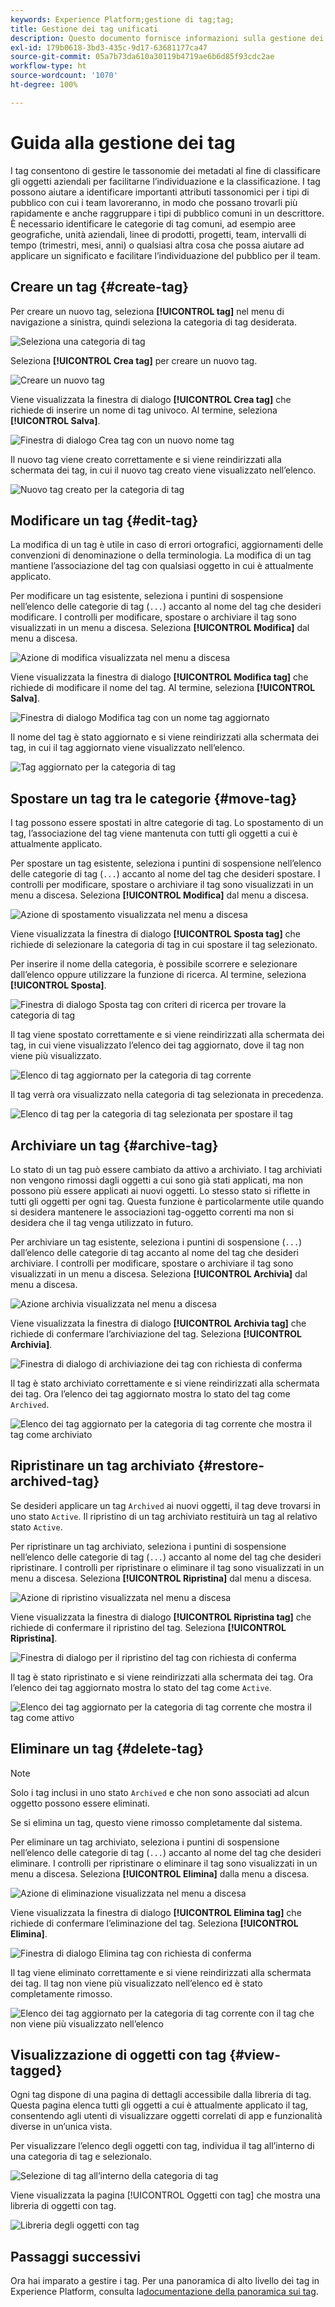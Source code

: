 ```yaml
---
keywords: Experience Platform;gestione di tag;tag;
title: Gestione dei tag unificati
description: Questo documento fornisce informazioni sulla gestione dei tag unificati in Adobe Experience Cloud
exl-id: 179b0618-3bd3-435c-9d17-63681177ca47
source-git-commit: 05a7b73da610a30119b4719ae6b6d85f93cdc2ae
workflow-type: ht
source-wordcount: '1070'
ht-degree: 100%

---
```


# Guida alla gestione dei tag

I tag consentono di gestire le tassonomie dei metadati al fine di classificare gli oggetti aziendali per facilitarne l’individuazione e la classificazione. I tag possono aiutare a identificare importanti attributi tassonomici per i tipi di pubblico con cui i team lavoreranno, in modo che possano trovarli più rapidamente e anche raggruppare i tipi di pubblico comuni in un descrittore. È necessario identificare le categorie di tag comuni, ad esempio aree geografiche, unità aziendali, linee di prodotti, progetti, team, intervalli di tempo (trimestri, mesi, anni) o qualsiasi altra cosa che possa aiutare ad applicare un significato e facilitare l’individuazione del pubblico per il team. 

## Creare un tag {#create-tag}

Per creare un nuovo tag, seleziona **[!UICONTROL tag]** nel menu di navigazione a sinistra, quindi seleziona la categoria di tag desiderata.

![Seleziona una categoria di tag](./images/tag-selection.png)

Seleziona **[!UICONTROL Crea tag]** per creare un nuovo tag.

![Creare un nuovo tag](./images/new-tag.png)

Viene visualizzata la finestra di dialogo **[!UICONTROL Crea tag]** che richiede di inserire un nome di tag univoco. Al termine, seleziona **[!UICONTROL Salva]**.

![Finestra di dialogo Crea tag con un nuovo nome tag](./images/create-tag-dialog.png)

Il nuovo tag viene creato correttamente e si viene reindirizzati alla schermata dei tag, in cui il nuovo tag creato viene visualizzato nell’elenco.

![Nuovo tag creato per la categoria di tag](./images/new-tag-listed.png)

## Modificare un tag {#edit-tag}

La modifica di un tag è utile in caso di errori ortografici, aggiornamenti delle convenzioni di denominazione o della terminologia. La modifica di un tag mantiene l’associazione del tag con qualsiasi oggetto in cui è attualmente applicato.

Per modificare un tag esistente, seleziona i puntini di sospensione nell’elenco delle categorie di tag (`...`) accanto al nome del tag che desideri modificare. I controlli per modificare, spostare o archiviare il tag sono visualizzati in un menu a discesa. Seleziona **[!UICONTROL Modifica]** dal menu a discesa.

![Azione di modifica visualizzata nel menu a discesa](./images/edit-action.png)

Viene visualizzata la finestra di dialogo **[!UICONTROL Modifica tag]** che richiede di modificare il nome del tag. Al termine, seleziona **[!UICONTROL Salva]**.

![Finestra di dialogo Modifica tag con un nome tag aggiornato](./images/edit-dialog.png)

Il nome del tag è stato aggiornato e si viene reindirizzati alla schermata dei tag, in cui il tag aggiornato viene visualizzato nell’elenco.

![Tag aggiornato per la categoria di tag](./images/updated-tag-listed.png)

## Spostare un tag tra le categorie {#move-tag}

I tag possono essere spostati in altre categorie di tag. Lo spostamento di un tag, l’associazione del tag viene mantenuta con tutti gli oggetti a cui è attualmente applicato.

Per spostare un tag esistente, seleziona i puntini di sospensione nell’elenco delle categorie di tag (`...`) accanto al nome del tag che desideri spostare. I controlli per modificare, spostare o archiviare il tag sono visualizzati in un menu a discesa. Seleziona **[!UICONTROL Modifica]** dal menu a discesa.

![Azione di spostamento visualizzata nel menu a discesa](./images/move-action.png)

Viene visualizzata la finestra di dialogo **[!UICONTROL Sposta tag]** che richiede di selezionare la categoria di tag in cui spostare il tag selezionato.

Per inserire il nome della categoria, è possibile scorrere e selezionare dall’elenco oppure utilizzare la funzione di ricerca. Al termine, seleziona **[!UICONTROL Sposta]**.

![Finestra di dialogo Sposta tag con criteri di ricerca per trovare la categoria di tag](./images/move-dialog.png)

Il tag viene spostato correttamente e si viene reindirizzati alla schermata dei tag, in cui viene visualizzato l’elenco dei tag aggiornato, dove il tag non viene più visualizzato.

![Elenco di tag aggiornato per la categoria di tag corrente](./images/current-tag-category.png)

Il tag verrà ora visualizzato nella categoria di tag selezionata in precedenza.

![Elenco di tag per la categoria di tag selezionata per spostare il tag](./images/moved-to-tag-category.png)

## Archiviare un tag {#archive-tag}

Lo stato di un tag può essere cambiato da attivo a archiviato. I tag archiviati non vengono rimossi dagli oggetti a cui sono già stati applicati, ma non possono più essere applicati ai nuovi oggetti. Lo stesso stato si riflette in tutti gli oggetti per ogni tag. Questa funzione è particolarmente utile quando si desidera mantenere le associazioni tag-oggetto correnti ma non si desidera che il tag venga utilizzato in futuro.

Per archiviare un tag esistente, seleziona i puntini di sospensione (`...`) dall’elenco delle categorie di tag accanto al nome del tag che desideri archiviare. I controlli per modificare, spostare o archiviare il tag sono visualizzati in un menu a discesa. Seleziona **[!UICONTROL Archivia]** dal menu a discesa.

![Azione archivia visualizzata nel menu a discesa](./images/archive-action.png)

Viene visualizzata la finestra di dialogo **[!UICONTROL Archivia tag]** che richiede di confermare l’archiviazione del tag. Seleziona **[!UICONTROL Archivia]**.

![Finestra di dialogo di archiviazione dei tag con richiesta di conferma](./images/archive-dialog.png)

Il tag è stato archiviato correttamente e si viene reindirizzati alla schermata dei tag. Ora l’elenco dei tag aggiornato mostra lo stato del tag come `Archived`.

![Elenco dei tag aggiornato per la categoria di tag corrente che mostra il tag come archiviato](./images/archive-status.png)

## Ripristinare un tag archiviato {#restore-archived-tag}

Se desideri applicare un tag `Archived` ai nuovi oggetti, il tag deve trovarsi in uno stato `Active`. Il ripristino di un tag archiviato restituirà un tag al relativo stato `Active`.

Per ripristinare un tag archiviato, seleziona i puntini di sospensione nell’elenco delle categorie di tag (`...`) accanto al nome del tag che desideri ripristinare. I controlli per ripristinare o eliminare il tag sono visualizzati in un menu a discesa. Seleziona **[!UICONTROL Ripristina]** dal menu a discesa.

![Azione di ripristino visualizzata nel menu a discesa](./images/restore-action.png)

Viene visualizzata la finestra di dialogo **[!UICONTROL Ripristina tag]** che richiede di confermare il ripristino del tag. Seleziona **[!UICONTROL Ripristina]**.

![Finestra di dialogo per il ripristino del tag con richiesta di conferma](./images/restore-dialog.png)

Il tag è stato ripristinato e si viene reindirizzati alla schermata dei tag. Ora l’elenco dei tag aggiornato mostra lo stato del tag come `Active`.

![Elenco dei tag aggiornato per la categoria di tag corrente che mostra il tag come attivo](./images/restored-active-status.png)

## Eliminare un tag {#delete-tag}

>[!NOTE]
>
>Solo i tag inclusi in uno stato `Archived` e che non sono associati ad alcun oggetto possono essere eliminati.

Se si elimina un tag, questo viene rimosso completamente dal sistema.

Per eliminare un tag archiviato, seleziona i puntini di sospensione nell’elenco delle categorie di tag (`...`) accanto al nome del tag che desideri eliminare. I controlli per ripristinare o eliminare il tag sono visualizzati in un menu a discesa. Seleziona **[!UICONTROL Elimina]** dalla menu a discesa.

![Azione di eliminazione visualizzata nel menu a discesa](./images/delete-action.png)

Viene visualizzata la finestra di dialogo **[!UICONTROL Elimina tag]** che richiede di confermare l’eliminazione del tag. Seleziona **[!UICONTROL Elimina]**.

![Finestra di dialogo Elimina tag con richiesta di conferma](./images/delete-dialog.png)

Il tag viene eliminato correttamente e si viene reindirizzati alla schermata dei tag. Il tag non viene più visualizzato nell’elenco ed è stato completamente rimosso.

![Elenco dei tag aggiornato per la categoria di tag corrente con il tag che non viene più visualizzato nell’elenco](./images/deleted-updated-list.png)

## Visualizzazione di oggetti con tag {#view-tagged}

Ogni tag dispone di una pagina di dettagli accessibile dalla libreria di tag. Questa pagina elenca tutti gli oggetti a cui è attualmente applicato il tag, consentendo agli utenti di visualizzare oggetti correlati di app e funzionalità diverse in un’unica vista.

Per visualizzare l’elenco degli oggetti con tag, individua il tag all’interno di una categoria di tag e selezionalo.

![Selezione di tag all’interno della categoria di tag](./images/view-tag-selection.png)

Viene visualizzata la pagina [!UICONTROL Oggetti con tag] che mostra una libreria di oggetti con tag.

![Libreria degli oggetti con tag](./images/tagged-objects.png)

## Passaggi successivi

Ora hai imparato a gestire i tag. Per una panoramica di alto livello dei tag in Experience Platform, consulta la[documentazione della panoramica sui tag](../overview.md).

